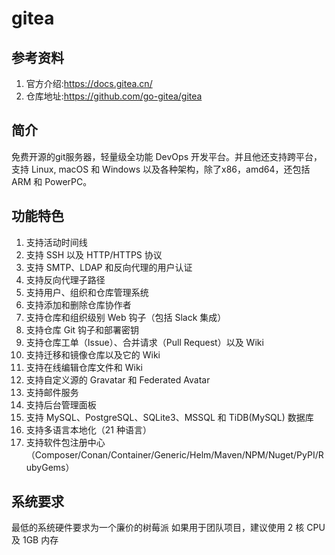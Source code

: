# gitea
## 参考资料
1. 官方介绍:https://docs.gitea.cn/
2. 仓库地址:https://github.com/go-gitea/gitea

## 简介
免费开源的git服务器，轻量级全功能 DevOps 开发平台。并且他还支持跨平台，支持 Linux, macOS 和 Windows 以及各种架构，除了x86，amd64，还包括 ARM 和 PowerPC。
## 功能特色
1. 支持活动时间线
1. 支持 SSH 以及 HTTP/HTTPS 协议
1. 支持 SMTP、LDAP 和反向代理的用户认证
1. 支持反向代理子路径
1. 支持用户、组织和仓库管理系统
1. 支持添加和删除仓库协作者
1. 支持仓库和组织级别 Web 钩子（包括 Slack 集成）
1. 支持仓库 Git 钩子和部署密钥
1. 支持仓库工单（Issue）、合并请求（Pull Request）以及 Wiki
1. 支持迁移和镜像仓库以及它的 Wiki
1. 支持在线编辑仓库文件和 Wiki
1. 支持自定义源的 Gravatar 和 Federated Avatar
1. 支持邮件服务
1. 支持后台管理面板
1. 支持 MySQL、PostgreSQL、SQLite3、MSSQL 和 TiDB(MySQL) 数据库
1. 支持多语言本地化（21 种语言）
1. 支持软件包注册中心（Composer/Conan/Container/Generic/Helm/Maven/NPM/Nuget/PyPI/RubyGems）

## 系统要求
最低的系统硬件要求为一个廉价的树莓派
如果用于团队项目，建议使用 2 核 CPU 及 1GB 内存
